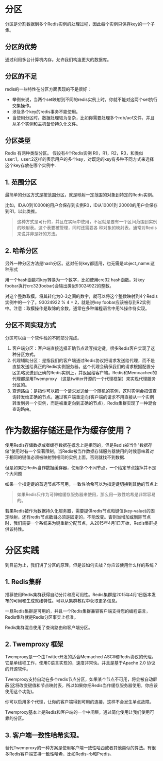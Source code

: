 # 分区

分区是分割数据到多个Redis实例的处理过程，因此每个实例只保存key的一个子集。

## 分区的优势

通过利用多台计算机内存，允许我们构造更大的数据库。

## 分区的不足

redis的一些特性在分区方面表现的不是很好：

- 举例来说，当两个set映射到不同的redis实例上时，你就不能对这两个set执行交集操作。
- 涉及多个key的redis事务不能使用。
- 当使用分区时，数据处理较为复杂，比如你需要处理多个rdb/aof文件，并且从多个实例和主机备份持久化文件。

## 分区类型

Redis 有两种类型分区。 假设有4个Redis实例 R0，R1，R2，R3，和类似user:1，user:2这样的表示用户的多个key，对既定的key有多种不同方式来选择这个key存放在哪个实例中.

## 1. 范围分区

最简单的分区方式是按范围分区，就是映射一定范围的对象到特定的Redis实例。

比如，ID从0到10000的用户会保存到实例R0，ID从10001到 20000的用户会保存到R1，以此类推。

>这种方式是可行的，并且在实际中使用，不足就是要有一个区间范围到实例的映射表。这个表要被管理，同时还需要各 种对象的映射表，通常对Redis来说并非是好的方法。

## 2. 哈希分区

另外一种分区方法是hash分区。这对任何key都适用，也无需是object_name:<id>这种形式

用一个hash函数将key转换为一个数字，比如使用crc32 hash函数。对key foobar执行crc32(foobar)会输出类似93024922的整数。

对这个整数取模，将其转化为0-3之间的数字，就可以将这个整数映射到4个Redis实例中的一个了。93024922 % 4 = 2，就是说key foobar应该被存到R2实例中。注意：取模操作是取除的余数，通常在多种编程语言中用%操作符实现。

## 分区不同实现方式

分区可以由一个软件栈的不同部分完成。

1. 客户端分区：客户端直接选择正确节点读写指定键。很多Redis客户实现了这种分区方式。
2. 代理辅助分区：是指我们的客户端通过Redis协议把请求发送给代理，而不是直接发送给真正的Redis实例服务器。这个代理会确保我们的请求根据配置分区策略发送到正确的Redis实例上，并返回给客户端。Redis和Memcached的代理都是用Twemproxy （这是twitter开源的一个代理框架）来实现代理服务分区的。
3. 查询路由：是指你可以把一个请求发送给一个随机的实例，这时实例会把该查询转发给正确的节点。通过客户端重定向(客户端的请求不用直接从一个实例转发到另一个实例，而是被重定向到正确的节点)，Redis集群实现了一种混合查询路由。

# 作为数据存储还是作为缓存使用？

使用Redis存储数据或者缓存数据在概念上是相同的，但是Redis被当作"数据存储"使用时有一个显著限制。当Redis被当作数据存储服务器使用的时候意味着对于相同的键值必须被映射到相同的实例上面，否则就找不到数据.

但是如果把Redis当作数据缓存器，使用多个不同节点，一个给定节点挂掉并不是个大问题

如果一个指定键的首选节点不可用，一致性哈希可以为指定键切换到其他的节点上

>如果Redis只作为可伸缩缓存服务器来使用，那么用一致性哈希是非常容易的。

若果Redis被作为数据持久化服务器，需要提供redis节点和键值(key-value)的固定映射，还有redis节点数目必须是固定的，不能改变。否则当增加或删除节点时，我们需要一个系统来为键重新分配节点，从2015年4月1日开始，Redis集群提供该特性。

# 分区实践

到目前为止，我们讲了分区的原理。但是该如何实战？你应该使用什么样的系统？

## 1. Redis集群

推荐使用Redis集群获得自动分片和高可用性。Redis集群是2015年4月1日版本发布的可用和生成就绪特性。可以从集群教程中获取更多信息。

一旦Redis集群是可用的，并且一个Redis集群兼容客户端支持您的编程语言，Redis集群就是Redis分区事实上标准。

Redis集群混合使用了查询路由和客户端分区。

## 2. Twemproxy 框架

Twemproxy是一个由Twitter开发的适合Memached ASCII和Redis协议的代理。它是单线程工作，使用C语言实现的，速度非常快。并且是基于Apache 2.0 协议的开源软件。

Twemproxy支持自动在多个redis节点分区，如果某个节点不可用，将会被自动屏蔽(这将改变键值和节点映射表，所以如果你把Redis当作缓存服务器使用，你应该使用这个功能)。

你可以启用多个代理，让你的客户端得到可用的连接，这样不会发生单点故障。

Twemproxy基本上是Redis和客户端的一个中间层，通过简化使用让我们使用可靠的分区。

## 3. 客户端一致性哈希实现。

替代Twemproxy的一种方案是使用客户端一致性哈西或者其他类似的算法。有很多Redis客户端支持一致性哈希，比如Redis-rb和Predis。